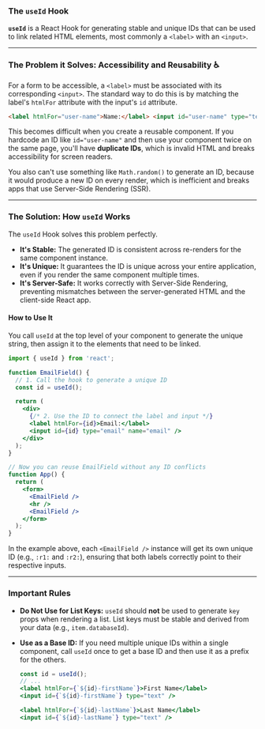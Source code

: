 ### The `useId` Hook

**`useId`** is a React Hook for generating stable and unique IDs that can be used to link related HTML elements, most commonly a `<label>` with an `<input>`.

---

### The Problem it Solves: Accessibility and Reusability ♿

For a form to be accessible, a `<label>` must be associated with its corresponding `<input>`. The standard way to do this is by matching the label's `htmlFor` attribute with the input's `id` attribute.

```html
<label htmlFor="user-name">Name:</label> <input id="user-name" type="text" />
```

This becomes difficult when you create a reusable component. If you hardcode an ID like `id="user-name"` and then use your component twice on the same page, you'll have **duplicate IDs**, which is invalid HTML and breaks accessibility for screen readers.

You also can't use something like `Math.random()` to generate an ID, because it would produce a new ID on every render, which is inefficient and breaks apps that use Server-Side Rendering (SSR).

---

### The Solution: How `useId` Works

The `useId` Hook solves this problem perfectly.

- **It's Stable:** The generated ID is consistent across re-renders for the same component instance.
- **It's Unique:** It guarantees the ID is unique across your entire application, even if you render the same component multiple times.
- **It's Server-Safe:** It works correctly with Server-Side Rendering, preventing mismatches between the server-generated HTML and the client-side React app.

#### How to Use It

You call `useId` at the top level of your component to generate the unique string, then assign it to the elements that need to be linked.

```jsx
import { useId } from 'react';

function EmailField() {
  // 1. Call the hook to generate a unique ID
  const id = useId();

  return (
    <div>
      {/* 2. Use the ID to connect the label and input */}
      <label htmlFor={id}>Email:</label>
      <input id={id} type="email" name="email" />
    </div>
  );
}

// Now you can reuse EmailField without any ID conflicts
function App() {
  return (
    <form>
      <EmailField />
      <hr />
      <EmailField />
    </form>
  );
}
```

In the example above, each `<EmailField />` instance will get its own unique ID (e.g., `:r1:` and `:r2:`), ensuring that both labels correctly point to their respective inputs.

---

### Important Rules

- **Do Not Use for List Keys:** `useId` should **not** be used to generate `key` props when rendering a list. List keys must be stable and derived from your data (e.g., `item.databaseId`).

- **Use as a Base ID:** If you need multiple unique IDs within a single component, call `useId` once to get a base ID and then use it as a prefix for the others.

  ```jsx
  const id = useId();
  // ...
  <label htmlFor={`${id}-firstName`}>First Name</label>
  <input id={`${id}-firstName`} type="text" />

  <label htmlFor={`${id}-lastName`}>Last Name</label>
  <input id={`${id}-lastName`} type="text" />
  ```
